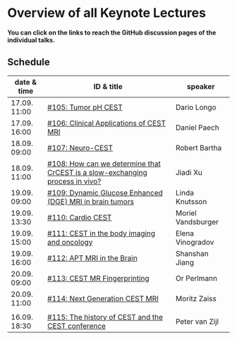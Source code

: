 # Overview of all Keynote Lectures

**You can click on the links to reach the GitHub discussion pages of the individual talks.**

## Schedule

| date & time | ID & title | speaker|
|------|-------|--------|
|17.09. 11:00 |  [#105: Tumor pH CEST](https://github.com/cest-sources/CEST-conference-2024/discussions/105) | Dario Longo|
|17.09. 16:00 |  [#106: Clinical Applications of CEST MRI](https://github.com/cest-sources/CEST-conference-2024/discussions/106) | Daniel Paech|
|18.09. 09:00 |  [#107: Neuro-CEST](https://github.com/cest-sources/CEST-conference-2024/discussions/107) | Robert Bartha|
|18.09. 11:00 |  [#108: How can we determine that CrCEST is a slow-exchanging process in vivo?](https://github.com/cest-sources/CEST-conference-2024/discussions/108) | Jiadi Xu|
|19.09. 09:00 |  [#109: Dynamic Glucose Enhanced (DGE) MRI in brain tumors](https://github.com/cest-sources/CEST-conference-2024/discussions/109) | Linda Knutsson|
|19.09. 13:30 |  [#110: Cardio CEST](https://github.com/cest-sources/CEST-conference-2024/discussions/110) | Moriel Vandsburger|
|19.09. 15:00 |  [#111: CEST in the body imaging and oncology](https://github.com/cest-sources/CEST-conference-2024/discussions/111) | Elena Vinogradov|
|19.09. 16:00 |  [#112: APT MRI in the Brain](https://github.com/cest-sources/CEST-conference-2024/discussions/112) | Shanshan Jiang|
|20.09. 09:00 |  [#113: CEST MR Fingerprinting](https://github.com/cest-sources/CEST-conference-2024/discussions/113) | Or Perlmann|
|20.09. 11:00 |  [#114: Next Generation CEST MRI](https://github.com/cest-sources/CEST-conference-2024/discussions/114)| Moritz Zaiss|
||||
|16.09. 18:30 |  [#115: The history of CEST and the CEST conference](https://github.com/cest-sources/CEST-conference-2024/discussions/115   )| Peter van Zijl|
